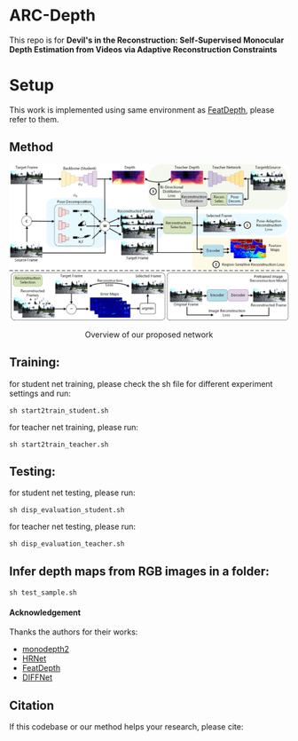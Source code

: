 # ARC-Depth

This repo is for **Devil's in the Reconstruction: Self-Supervised Monocular Depth Estimation from Videos via Adaptive Reconstruction Constraints**

# Setup
This work is implemented using same environment as [FeatDepth](https://github.com/sconlyshootery/FeatDepth), please refer to them.

<!-- ## Comparing with others
![](images/table1.png) -->

## Method
<p align="center">
  <img src="images/overview.png" alt="overviewpng" width="800" />
</p>
<p align="center">Overview of our proposed network</p>

## Training:

for student net training, please check the sh file for different experiment settings and run:
```
sh start2train_student.sh
```


for teacher net training, please run:
```
sh start2train_teacher.sh
```

## Testing:

for student net testing, please run:
```
sh disp_evaluation_student.sh
```


for teacher net testing, please run:
```
sh disp_evaluation_teacher.sh
```

## Infer depth maps from RGB images in a folder:

```
sh test_sample.sh
```

#### Acknowledgement
 Thanks the authors for their works:
 - [monodepth2](https://github.com/nianticlabs/monodepth2)
 - [HRNet](https://github.com/HRNet/HRNet-Semantic-Segmentation)
 - [FeatDepth](https://github.com/sconlyshootery/FeatDepth)
 - [DIFFNet](https://github.com/brandleyzhou/DIFFNet)

## Citation

If this codebase or our method helps your research, please cite:
